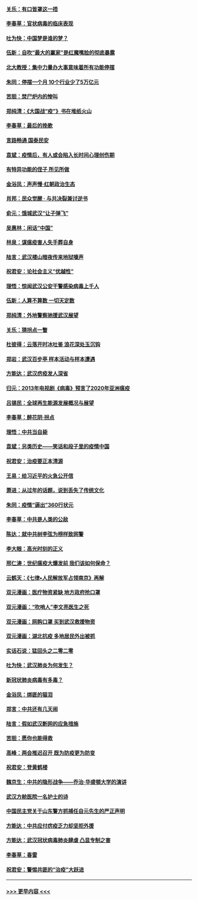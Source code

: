 #### [关乐：有口皆罩这一捂](../pages/nsc993/n11908393.md?t=03021332) 
#### [李春草：官状病毒的临床表现](../pages/nsc993/n11908339.md?t=03021332) 
#### [吐为快：中国梦是谁的梦？](../pages/nsc993/n11906564.md?t=03021332) 
#### [伍新：自吹“最大的赢家”是红魔嘴脸的彻底暴露](../pages/nsc993/n11906407.md?t=03021332) 
#### [北大教授：集中力量办大事意味着所有功能停摆](../pages/nsc993/n11904800.md?t=03021332) 
#### [朱同：停摆一个月 10个行业少了5万亿元](../pages/nsc993/n11904498.md?t=03021332) 
#### [苦胆：焚尸炉内的惨叫](../pages/nsc993/n11904479.md?t=03021332) 
#### [郑纯清：《大国战“疫”》书在堆纸火山](../pages/nsc993/n11904450.md?t=03021332) 
#### [李春草：最后的挽歌](../pages/nsc993/n11904441.md?t=03021332) 
#### [言路畅通 国泰民安](../pages/nsc993/n11904222.md?t=03021332) 
#### [袁斌：疫情后，有人或会陷入长时间心理创伤期](../pages/nsc993/n11901514.md?t=03021332) 
#### [有特异功能的侄子 所见所做](../pages/nsc993/n11901154.md?t=03021332) 
#### [金浴凤：声声慢‧红朝政治生态](../pages/nsc993/n11899553.md?t=03021332) 
#### [肖邦：民众觉醒 · 与共决裂兼讨逆书](../pages/nsc993/n11898435.md?t=03021332) 
#### [俞元：饿城武汉“让子弹飞”](../pages/nsc993/n11898344.md?t=03021332) 
#### [吴惠林：闲话“中国”](../pages/nsc993/n11898182.md?t=03021332) 
#### [林泉：谋瘟疫害人失手葬自身](../pages/nsc993/n11897892.md?t=03021332) 
#### [陆言：武汉楼山暗夜传来地狱嚎声](../pages/nsc993/n11897033.md?t=03021332) 
#### [祝君安：论社会主义“优越性”](../pages/nsc993/n11897005.md?t=03021332) 
#### [理悟：惊闻武汉公安干警感染病毒上千人](../pages/nsc993/n11896947.md?t=03021332) 
#### [伍新：人算不算数 一切天定数](../pages/nsc993/n11893372.md?t=03021332) 
#### [郑纯清：外地警察驰援武汉展望](../pages/nsc993/n11893115.md?t=03021332) 
#### [关乐：猜拐点一瞥](../pages/nsc993/n11893020.md?t=03021332) 
#### [杜彼得：云落开时冰吐鉴 浪花深处玉沉钩](../pages/nsc993/n11892107.md?t=03021332) 
#### [郑岩：武汉百步亭 样本活动与样本遭遇](../pages/nsc993/n11892310.md?t=03021332) 
#### [方能达：武汉疠疫发人深省](../pages/nsc993/n11891376.md?t=03021332) 
#### [归元：2013年电视剧《病毒》预言了2020年亚洲瘟疫](../pages/nsc993/n11891126.md?t=03021332) 
#### [吕锡民：全球再生能源发展概况与展望](../pages/nsc993/n11890613.md?t=03021332) 
#### [李春草：醉花阴·拐点](../pages/nsc993/n11890567.md?t=03021332) 
#### [理悟：中共当自毙](../pages/nsc993/n11890559.md?t=03021332) 
#### [袁斌：另类历史——笑话和段子里的疫情中国](../pages/nsc993/n11889243.md?t=03021332) 
#### [祝君安：治疫要正本清源](../pages/nsc993/n11889085.md?t=03021332) 
#### [王易：给习近平的火急公开信](../pages/nsc993/n11888225.md?t=03021332) 
#### [萧进：从过年的话题，说到丢失了传统文化](../pages/nsc993/n11887732.md?t=03021332) 
#### [朱同：疫情“逼出”360行状元](../pages/nsc993/n11887678.md?t=03021332) 
#### [李春草：中共是人类的公敌](../pages/nsc993/n11887656.md?t=03021332) 
#### [陈达：就中共树李弦为榜样致网警](../pages/nsc993/n11887625.md?t=03021332) 
#### [李大眼：高光时刻的正义](../pages/nsc993/n11887585.md?t=03021332) 
#### [邢仁涛：世纪瘟疫大爆发前 我们该如何保命？](../pages/nsc993/n11887535.md?t=03021332) 
#### [云鹤天：《七律▪人民解放军占领南京》再解](../pages/nsc993/n11887524.md?t=03021332) 
#### [双元漫画：医疗物资紧缺 地方政府抢口罩](../pages/nsc993/n11884744.md?t=03021332) 
#### [双元漫画：“吹哨人”李文亮医生之死](../pages/nsc993/n11884705.md?t=03021332) 
#### [双元漫画：网购口罩 买到武汉救援物资](../pages/nsc993/n11884670.md?t=03021332) 
#### [双元漫画：湖北抗疫 多地居民外出被抓](../pages/nsc993/n11884643.md?t=03021332) 
#### [实话石说：猛回头之二零二零](../pages/nsc993/n11883968.md?t=03021332) 
#### [吐为快：武汉肺炎为何发生？](../pages/nsc993/n11882180.md?t=03021332) 
#### [新冠状肺炎病毒有多毒？](../pages/nsc993/n11881790.md?t=03021332) 
#### [金浴凤：绑匪的猫泪](../pages/nsc993/n11880664.md?t=03021332) 
#### [郑言：中共还有几天闹](../pages/nsc993/n11880645.md?t=03021332) 
#### [陆言：假如武汉断网的应急措施](../pages/nsc993/n11880619.md?t=03021332) 
#### [苦胆：愿你也能得救](../pages/nsc993/n11880601.md?t=03021332) 
#### [高峰：两会推迟召开  既为防疫更为防变](../pages/nsc993/n11879977.md?t=03021332) 
#### [祝君安：登黄鹤楼](../pages/nsc993/n11880583.md?t=03021332) 
#### [魏京生：中共的隐形战争——乔治‧华盛顿大学的演讲](../pages/nsc993/n11879765.md?t=03021332) 
#### [武汉方舱医院一名护士的诗](../pages/nsc993/n11878480.md?t=03021332) 
#### [中国民主党关于山东警方抓捕任自元先生的严正声明](../pages/nsc993/n11877506.md?t=03021332) 
#### [方能达：中共应付疠疫乏力却坚拒外援](../pages/nsc993/n11877497.md?t=03021332) 
#### [方能达：武汉冠状病毒肺炎肆虐 凸显专制之害](../pages/nsc993/n11877475.md?t=03021332) 
#### [李春草：春雷](../pages/nsc993/n11876287.md?t=03021332) 
#### [祝君安：警惕共匪的“治疫”大跃进](../pages/nsc993/n11876084.md?t=03021332) 

----
#### [ >>> 更早内容 <<< ](../indexes/nsc993-earlier.md)
